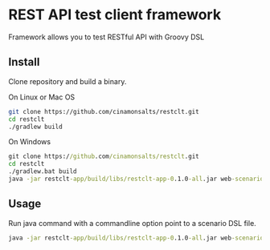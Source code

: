 # REST API test client framework

Framework allows you to test RESTful API with Groovy DSL

## Install

Clone repository and build a binary.

On Linux or Mac OS  
```bash
git clone https://github.com/cinamonsalts/restclt.git
cd restclt
./gradlew build
```

On Windows
```cmd
git clone https://github.com/cinamonsalts/restclt.git
cd restclt
./gradlew.bat build
java -jar restclt-app/build/libs/restclt-app-0.1.0-all.jar web-scenario.groovy
```

## Usage

Run java command with a commandline option point to a scenario DSL file.

```cmd
java -jar restclt-app/build/libs/restclt-app-0.1.0-all.jar web-scenario.groovy
```


[here]: https://github.io/CinamonSalt/downloads/latest